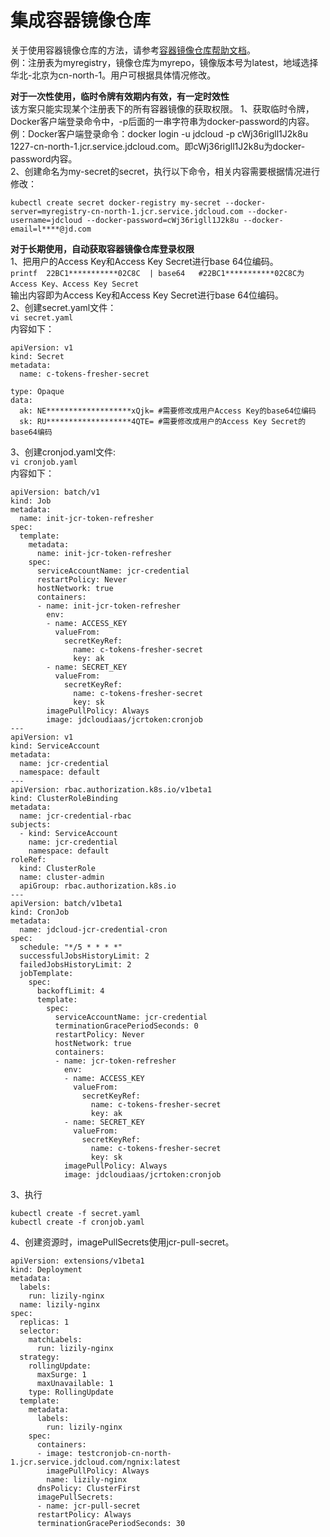 # 集成容器镜像仓库  

关于使用容器镜像仓库的方法，请参考[容器镜像仓库帮助文档](https://docs.jdcloud.com/cn/container-registry/create-image)。  
例：注册表为myregistry，镜像仓库为myrepo，镜像版本号为latest，地域选择华北-北京为cn-north-1。用户可根据具体情况修改。

**对于一次性使用，临时令牌有效期内有效，有一定时效性**  
该方案只能实现某个注册表下的所有容器镜像的获取权限。
1、获取临时令牌，Docker客户端登录命令中，-p后面的一串字符串为docker-password的内容。  
例：Docker客户端登录命令：docker login -u jdcloud -p cWj36rigll1J2k8u 1227-cn-north-1.jcr.service.jdcloud.com。即cWj36rigll1J2k8u为docker-password内容。  
2、创建命名为my-secret的secret，执行以下命令，相关内容需要根据情况进行修改：  
```
kubectl create secret docker-registry my-secret --docker-server=myregistry-cn-north-1.jcr.service.jdcloud.com --docker-username=jdcloud --docker-password=cWj36rigll1J2k8u --docker-email=l****@jd.com
```  

**对于长期使用，自动获取容器镜像仓库登录权限**  
1、把用户的Access Key和Access Key Secret进行base 64位编码。  
`
printf  22BC1***********02C8C  | base64   #22BC1***********02C8C为Access Key、Access Key Secret
`  
输出内容即为Access Key和Access Key Secret进行base 64位编码。    
2、创建secret.yaml文件：  
`
vi secret.yaml
`  
内容如下：
```
apiVersion: v1
kind: Secret
metadata: 
  name: c-tokens-fresher-secret
  
type: Opaque
data: 
  ak: NE*******************xQjk= #需要修改成用户Access Key的base64位编码
  sk: RU*******************4QTE= #需要修改成用户的Access Key Secret的base64编码
```
3、创建cronjod.yaml文件:  
`
vi cronjob.yaml
`  
内容如下：
```
apiVersion: batch/v1
kind: Job
metadata:
  name: init-jcr-token-refresher
spec:
  template:
    metadata:
      name: init-jcr-token-refresher
    spec:
      serviceAccountName: jcr-credential
      restartPolicy: Never
      hostNetwork: true
      containers:
      - name: init-jcr-token-refresher
        env:
        - name: ACCESS_KEY
          valueFrom:
            secretKeyRef:
              name: c-tokens-fresher-secret
              key: ak
        - name: SECRET_KEY
          valueFrom:
            secretKeyRef:
              name: c-tokens-fresher-secret
              key: sk
        imagePullPolicy: Always
        image: jdcloudiaas/jcrtoken:cronjob
---
apiVersion: v1
kind: ServiceAccount
metadata:
  name: jcr-credential
  namespace: default
---
apiVersion: rbac.authorization.k8s.io/v1beta1
kind: ClusterRoleBinding
metadata:
  name: jcr-credential-rbac
subjects:
  - kind: ServiceAccount
    name: jcr-credential
    namespace: default
roleRef:
  kind: ClusterRole
  name: cluster-admin
  apiGroup: rbac.authorization.k8s.io
---
apiVersion: batch/v1beta1
kind: CronJob
metadata:
  name: jdcloud-jcr-credential-cron
spec:
  schedule: "*/5 * * * *"
  successfulJobsHistoryLimit: 2
  failedJobsHistoryLimit: 2
  jobTemplate:
    spec:
      backoffLimit: 4
      template:
        spec:
          serviceAccountName: jcr-credential
          terminationGracePeriodSeconds: 0
          restartPolicy: Never
          hostNetwork: true
          containers:
          - name: jcr-token-refresher
            env:
            - name: ACCESS_KEY
              valueFrom:
                secretKeyRef:
                  name: c-tokens-fresher-secret
                  key: ak
            - name: SECRET_KEY
              valueFrom:
                secretKeyRef:
                  name: c-tokens-fresher-secret
                  key: sk
            imagePullPolicy: Always
            image: jdcloudiaas/jcrtoken:cronjob
```  
3、执行
```
kubectl create -f secret.yaml
kubectl create -f cronjob.yaml
```
4、创建资源时，imagePullSecrets使用jcr-pull-secret。
```
apiVersion: extensions/v1beta1
kind: Deployment
metadata:
  labels:
    run: lizily-nginx
  name: lizily-nginx
spec:
  replicas: 1
  selector:
    matchLabels:
      run: lizily-nginx
  strategy:
    rollingUpdate:
      maxSurge: 1
      maxUnavailable: 1
    type: RollingUpdate
  template:
    metadata:
      labels:
        run: lizily-nginx
    spec:
      containers:
      - image: testcronjob-cn-north-1.jcr.service.jdcloud.com/ngnix:latest
        imagePullPolicy: Always
        name: lizily-nginx
      dnsPolicy: ClusterFirst
      imagePullSecrets:
      - name: jcr-pull-secret
      restartPolicy: Always
      terminationGracePeriodSeconds: 30
```
